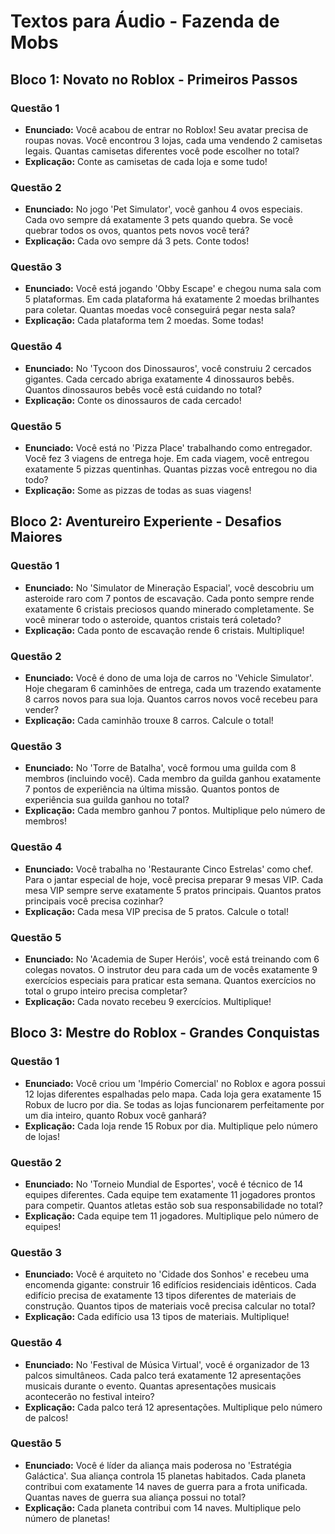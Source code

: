 # Textos para Áudio - Fazenda de Mobs

## Bloco 1: Novato no Roblox - Primeiros Passos

### Questão 1
- **Enunciado:** Você acabou de entrar no Roblox! Seu avatar precisa de roupas novas. Você encontrou 3 lojas, cada uma vendendo 2 camisetas legais. Quantas camisetas diferentes você pode escolher no total?
- **Explicação:** Conte as camisetas de cada loja e some tudo!

### Questão 2
- **Enunciado:** No jogo 'Pet Simulator', você ganhou 4 ovos especiais. Cada ovo sempre dá exatamente 3 pets quando quebra. Se você quebrar todos os ovos, quantos pets novos você terá?
- **Explicação:** Cada ovo sempre dá 3 pets. Conte todos!

### Questão 3
- **Enunciado:** Você está jogando 'Obby Escape' e chegou numa sala com 5 plataformas. Em cada plataforma há exatamente 2 moedas brilhantes para coletar. Quantas moedas você conseguirá pegar nesta sala?
- **Explicação:** Cada plataforma tem 2 moedas. Some todas!

### Questão 4
- **Enunciado:** No 'Tycoon dos Dinossauros', você construiu 2 cercados gigantes. Cada cercado abriga exatamente 4 dinossauros bebês. Quantos dinossauros bebês você está cuidando no total?
- **Explicação:** Conte os dinossauros de cada cercado!

### Questão 5
- **Enunciado:** Você está no 'Pizza Place' trabalhando como entregador. Você fez 3 viagens de entrega hoje. Em cada viagem, você entregou exatamente 5 pizzas quentinhas. Quantas pizzas você entregou no dia todo?
- **Explicação:** Some as pizzas de todas as suas viagens!

## Bloco 2: Aventureiro Experiente - Desafios Maiores

### Questão 1
- **Enunciado:** No 'Simulator de Mineração Espacial', você descobriu um asteroide raro com 7 pontos de escavação. Cada ponto sempre rende exatamente 6 cristais preciosos quando minerado completamente. Se você minerar todo o asteroide, quantos cristais terá coletado?
- **Explicação:** Cada ponto de escavação rende 6 cristais. Multiplique!

### Questão 2
- **Enunciado:** Você é dono de uma loja de carros no 'Vehicle Simulator'. Hoje chegaram 6 caminhões de entrega, cada um trazendo exatamente 8 carros novos para sua loja. Quantos carros novos você recebeu para vender?
- **Explicação:** Cada caminhão trouxe 8 carros. Calcule o total!

### Questão 3
- **Enunciado:** No 'Torre de Batalha', você formou uma guilda com 8 membros (incluindo você). Cada membro da guilda ganhou exatamente 7 pontos de experiência na última missão. Quantos pontos de experiência sua guilda ganhou no total?
- **Explicação:** Cada membro ganhou 7 pontos. Multiplique pelo número de membros!

### Questão 4
- **Enunciado:** Você trabalha no 'Restaurante Cinco Estrelas' como chef. Para o jantar especial de hoje, você precisa preparar 9 mesas VIP. Cada mesa VIP sempre serve exatamente 5 pratos principais. Quantos pratos principais você precisa cozinhar?
- **Explicação:** Cada mesa VIP precisa de 5 pratos. Calcule o total!

### Questão 5
- **Enunciado:** No 'Academia de Super Heróis', você está treinando com 6 colegas novatos. O instrutor deu para cada um de vocês exatamente 9 exercícios especiais para praticar esta semana. Quantos exercícios no total o grupo inteiro precisa completar?
- **Explicação:** Cada novato recebeu 9 exercícios. Multiplique!

## Bloco 3: Mestre do Roblox - Grandes Conquistas

### Questão 1
- **Enunciado:** Você criou um 'Império Comercial' no Roblox e agora possui 12 lojas diferentes espalhadas pelo mapa. Cada loja gera exatamente 15 Robux de lucro por dia. Se todas as lojas funcionarem perfeitamente por um dia inteiro, quanto Robux você ganhará?
- **Explicação:** Cada loja rende 15 Robux por dia. Multiplique pelo número de lojas!

### Questão 2
- **Enunciado:** No 'Torneio Mundial de Esportes', você é técnico de 14 equipes diferentes. Cada equipe tem exatamente 11 jogadores prontos para competir. Quantos atletas estão sob sua responsabilidade no total?
- **Explicação:** Cada equipe tem 11 jogadores. Multiplique pelo número de equipes!

### Questão 3
- **Enunciado:** Você é arquiteto no 'Cidade dos Sonhos' e recebeu uma encomenda gigante: construir 16 edifícios residenciais idênticos. Cada edifício precisa de exatamente 13 tipos diferentes de materiais de construção. Quantos tipos de materiais você precisa calcular no total?
- **Explicação:** Cada edifício usa 13 tipos de materiais. Multiplique!

### Questão 4
- **Enunciado:** No 'Festival de Música Virtual', você é organizador de 13 palcos simultâneos. Cada palco terá exatamente 12 apresentações musicais durante o evento. Quantas apresentações musicais acontecerão no festival inteiro?
- **Explicação:** Cada palco terá 12 apresentações. Multiplique pelo número de palcos!

### Questão 5
- **Enunciado:** Você é líder da aliança mais poderosa no 'Estratégia Galáctica'. Sua aliança controla 15 planetas habitados. Cada planeta contribui com exatamente 14 naves de guerra para a frota unificada. Quantas naves de guerra sua aliança possui no total?
- **Explicação:** Cada planeta contribui com 14 naves. Multiplique pelo número de planetas!
